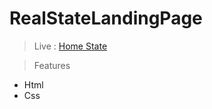 # RealStateLandingPage

> Live : <a href="https://devoahmedismail.github.io/RealStateLandingPage/">Home State</a>

> Features
- Html
- Css

